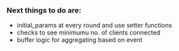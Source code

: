 ### Next things to do are:
- initial_params at every round and use setter functions
- checks to see minimumu no. of clients connected
- buffer logic for aggregating based on event


 